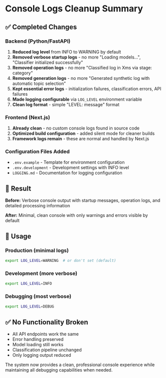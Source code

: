 # Console Logs Cleanup Summary

## ✅ Completed Changes

### Backend (Python/FastAPI)

1. **Reduced log level** from INFO to WARNING by default
2. **Removed verbose startup logs** - no more "Loading models...", "Classifier initialized successfully"
3. **Removed operation logs** - no more "Classified log in Xms via stage: category"
4. **Removed generation logs** - no more "Generated synthetic log with automatic topic selection"
5. **Kept essential error logs** - initialization failures, classification errors, API failures
6. **Made logging configurable** via `LOG_LEVEL` environment variable
7. **Clean log format** - simple "LEVEL: message" format

### Frontend (Next.js)

1. **Already clean** - no custom console logs found in source code
2. **Optimized build configuration** - added silent mode for cleaner builds
3. **Framework logs remain** - these are normal and handled by Next.js

### Configuration Files Added

- `.env.example` - Template for environment configuration
- `.env.development` - Development settings with INFO level
- `LOGGING.md` - Documentation for logging configuration

## 🎯 Result

**Before:** Verbose console output with startup messages, operation logs, and detailed processing information

**After:** Minimal, clean console with only warnings and errors visible by default

## 🔧 Usage

### Production (minimal logs)

```bash
export LOG_LEVEL=WARNING  # or don't set (default)
```

### Development (more verbose)

```bash
export LOG_LEVEL=INFO
```

### Debugging (most verbose)

```bash
export LOG_LEVEL=DEBUG
```

## ✅ No Functionality Broken

- All API endpoints work the same
- Error handling preserved
- Model loading still works
- Classification pipeline unchanged
- Only logging output reduced

The system now provides a clean, professional console experience while maintaining all debugging capabilities when needed.
